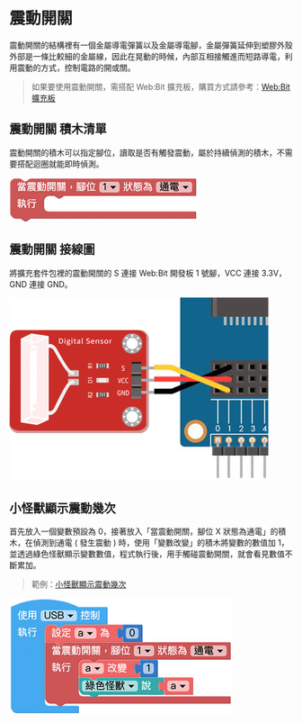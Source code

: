 # 震動開關

震動開關的結構裡有一個金屬導電彈簧以及金屬導電腳，金屬彈簧延伸到塑膠外殼外部是一條比較細的金屬線，因此在晃動的時候，內部互相接觸進而短路導電，利用震動的方式，控制電路的開或關。

> 如果要使用震動開關，需搭配 Web:Bit 擴充板，購買方式請參考：[Web:Bit 擴充板](https://store.webduino.io/products/webbit-extension-board?utm_source=webbit&utm_medium=article#_blank)

## 震動開關 積木清單

震動開關的積木可以指定腳位，讀取是否有觸發震動，屬於持續偵測的積木，不需要搭配迴圈就能即時偵測。

![震動開關](../../../../media/zh-tw/education/extension-full-package/vibration-01.jpg)

## 震動開關 接線圖

將擴充套件包裡的震動開關的 S 連接 Web:Bit 開發板 1 號腳，VCC 連接 3.3V，GND 連接 GND。

![震動開關](../../../../media/zh-tw/education/extension-full-package/vibration-02.jpg)

## 小怪獸顯示震動幾次

首先放入一個變數預設為 0，接著放入「當震動開關，腳位 X 狀態為通電」的積木，在偵測到通電 ( 發生震動 ) 時，使用「變數改變」的積木將變數的數值加 1，並透過綠色怪獸顯示變數數值，程式執行後，用手觸碰震動開關，就會看見數值不斷累加。

> 範例：[小怪獸顯示震動幾次](https://webbit.webduino.io/blockly/?demo=default#6yY4W26xOb03w#_blank)

![震動開關](../../../../media/zh-tw/education/extension-full-package/vibration-03.jpg)




